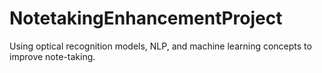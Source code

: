 # NotetakingEnhancementProject
Using optical recognition models, NLP, and machine learning concepts to improve note-taking.
